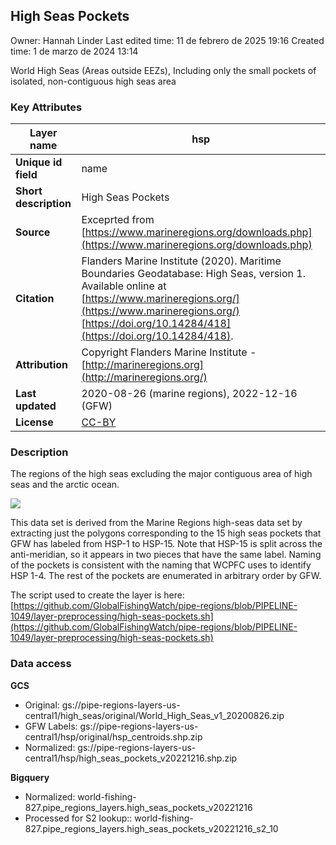 ## High Seas Pockets

Owner: Hannah Linder
Last edited time: 11 de febrero de 2025 19:16
Created time: 1 de marzo de 2024 13:14


World High Seas (Areas outside EEZs), Including only the small pockets of isolated, non-contiguous high seas area

### Key Attributes

| **Layer name** | hsp |
| --- | --- |
| **Unique id field** | name |
| **Short description** | High Seas Pockets |
| **Source** | Exceprted from [https://www.marineregions.org/downloads.php](https://www.marineregions.org/downloads.php) |
| **Citation** | Flanders Marine Institute (2020). Maritime Boundaries Geodatabase: High Seas, version 1. Available online at [https://www.marineregions.org/](https://www.marineregions.org/) [https://doi.org/10.14284/418](https://doi.org/10.14284/418). |
| **Attribution** | Copyright Flanders Marine Institute - [http://marineregions.org](http://marineregions.org/) |
| **Last updated** | 2020-08-26 (marine regions), 2022-12-16 (GFW) |
| **License** | [CC-BY](https://creativecommons.org/licenses/by/4.0/) |

### Description

The regions of the high seas excluding the major contiguous area of high seas and the arctic ocean.

![](High%20Seas%20Pockets%20245bd906a21842a3af217ae7acca17ef/image1.png)

This data set is derived from the Marine Regions high-seas data set by extracting just the polygons corresponding to the 15 high seas pockets that GFW has labeled from HSP-1 to HSP-15. Note that HSP-15 is split across the anti-meridian, so it appears in two pieces that have the same label. Naming of the pockets is consistent with the naming that WCPFC uses to identify HSP 1-4. The rest of the pockets are enumerated in arbitrary order by GFW.

The script used to create the layer is here: [https://github.com/GlobalFishingWatch/pipe-regions/blob/PIPELINE-1049/layer-preprocessing/high-seas-pockets.sh](https://github.com/GlobalFishingWatch/pipe-regions/blob/PIPELINE-1049/layer-preprocessing/high-seas-pockets.sh)

### Data access

**GCS**

- Original: gs://pipe-regions-layers-us-central1/high_seas/original/World_High_Seas_v1_20200826.zip
- GFW Labels: gs://pipe-regions-layers-us-central1/hsp/original/hsp_centroids.shp.zip
- Normalized: gs://pipe-regions-layers-us-central1/hsp/high_seas_pockets_v20221216.shp.zip

**Bigquery**

- Normalized: world-fishing-827.pipe_regions_layers.high_seas_pockets_v20221216
- Processed for S2 lookup:: world-fishing-827.pipe_regions_layers.high_seas_pockets_v20221216_s2_10
